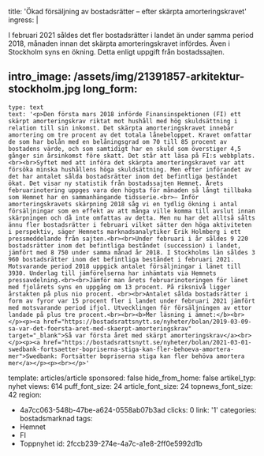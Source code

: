 title: 'Ökad försäljning av bostadsrätter – efter skärpta amorteringskravet'
ingress: |
  <p>I februari 2021 såldes det fler bostadsrätter i landet än under samma period 2018, månaden innan det skärpta amorteringskravet infördes. Även i Stockholm syns en ökning. Detta enligt uppgift från bostadssajten.
  </p>
  
intro_image: /assets/img/21391857-arkitektur-stockholm.jpg
long_form:
  -
    type: text
    text: '<p>Den första mars 2018 införde Finansinspektionen (FI) ett skärpt amorteringskrav riktat mot hushåll med hög skuldsättning i relation till sin inkomst. Det skärpta amorteringskravet innebär amortering om tre procent av det totala lånebeloppet. Kravet omfattar de som har bolån med en belåningsgrad om 70 till 85 procent av bostadens värde, och som samtidigt har en skuld som överstiger 4,5 gånger sin årsinkomst före skatt. Det står att läsa på FI:s webbplats.<br><br>Syftet med att införa det skärpta amorteringskravet var att försöka minska hushållens höga skuldsättning. Men efter införandet av det har antalet sålda bostadsrätter inom det befintliga beståndet ökat. Det visar ny statistik från bostadssajten Hemnet. Årets februarinotering uppges vara den högsta för månaden så långt tillbaka som Hemnet har en sammanhängande tidsserie.<br>– Inför amorteringskravets skärpning 2018 såg vi en tydlig ökning i antal försäljningar som en effekt av att många ville komma till avslut innan skärpningen och då inte omfattas av detta. Men nu har det alltså sålts ännu fler bostadsrätter i februari vilket sätter den höga aktiviteten i perspektiv, säger Hemnets marknadsanalytiker Erik Holmberg i ett pressmeddelande från sajten.<br><br>Under februari i år såldes 9 220 bostadsrätter inom det befintliga beståndet (succession) i landet, jämfört med 8 750 under samma månad år 2018. I Stockholms län såldes 3 960 bostadsrätter inom det befintliga beståndet i februari 2021. Motsvarande period 2018 uppgick antalet försäljningar i länet till 3930. Underlag till jämförelserna har inhämtats via Hemnets pressavdelning.<br><br>Jämför man årets februarinoteringen för länet med fjolårets syns en uppgång om 13 procent. På riksnivå ligger årstakten på plus nio procent. <br><br>Antalet sålda bostadsrätter i form av fyror var 15 procent fler i landet under februari 2021 jämfört med motsvarande period ifjol. Utvecklingen för försäljningen av ettor landade på plus tre procent.<br><br><b>Mer läsning i ämnet:</b><br></p><p><a href="https://bostadsrattsnytt.se/nyheter/bolan/2019-03-09-sa-var-det-foersta-aret-med-skaerpt-amorteringskrav" target="_blank">Så var första året med skärpt amorteringskrav</a><br></p><p><a href="https://bostadsrattsnytt.se/nyheter/bolan/2021-03-01-swedbank-fortsaetter-bopriserna-stiga-kan-fler-behoeva-amortera-mer">Swedbank: Fortsätter bopriserna stiga kan fler behöva amortera mer</a></p><p><br></p>'
template: articles/article
sponsored: false
hide_from_home: false
artikel_typ: nyhet
views: 614
puff_font_size: 24
article_font_size: 24
topnews_font_size: 42
region:
  - 4a7cc063-548b-47be-a624-0558ab07b3ad
clicks: 0
link: '1'
categories: bostadsmarknad
tags:
  - Hemnet
  - FI
  - Toppnyhet
id: 2fccb239-274e-4a7c-a1e8-2ff0e5992d1b
